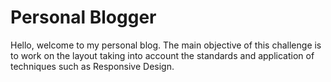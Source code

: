 # Personal Blogger
Hello, welcome to my personal blog. The main objective of this challenge is to work on the layout taking into account the standards and application of techniques such as Responsive Design.
